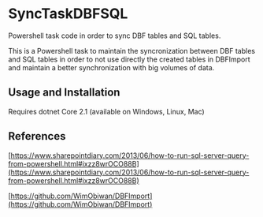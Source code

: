 # SyncTaskDBFSQL
Powershell task code in order to sync DBF tables and SQL tables.

This is a Powershell task to maintain the syncronization between DBF tables and SQL tables in order to not use directly the created tables in DBFImport and maintain a better synchronization with big volumes of data.

## Usage and Installation

Requires dotnet Core 2.1 (available on Windows, Linux, Mac)


## References
[https://www.sharepointdiary.com/2013/06/how-to-run-sql-server-query-from-powershell.html#ixzz8wrOCO88B](https://www.sharepointdiary.com/2013/06/how-to-run-sql-server-query-from-powershell.html#ixzz8wrOCO88B)

[https://github.com/WimObiwan/DBFImport](https://github.com/WimObiwan/DBFImport)
